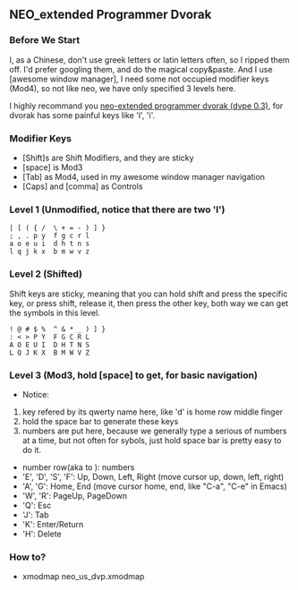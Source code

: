 ##  NEO_extended Programmer Dvorak


### Before We Start
I, as a Chinese, don't use greek letters or latin letters often, so I ripped them off. I'd prefer googling them, and do the magical copy&paste. And I use [awesome window manager], I need some not occupied modifier keys (Mod4), so not like neo, we have only specified 3 levels here.

I highly recommand you [neo-extended programmer dvorak (dvpe 0.3)](https://github.com/district10/neo_keyboard_layout/tree/master/neo_us_dvpe), for dvorak has some painful keys like 'l', 'i'.

### Modifier Keys

- [Shift]s are Shift Modifiers, and they are sticky
- [space] is Mod3
- [Tab] as Mod4, used in my awesome window manager navigation
- [Caps] and [comma] as Controls

### Level 1 (Unmodified, notice that there are two 'l')

```
| [ ( { /  \ + = - ) ] }
; , . p y  f g c r l
a o e u i  d h t n s
l q j k x  b m w v z 
```

### Level 2 (Shifted)

Shift keys are sticky, meaning that you can hold shift and press the specific key, or press shift, release it, then press the other key, both way we can get the symbols in this level.

```
! @ # $ %  ^ & * _ ) ] }
: < > P Y  F G C R L
A O E U I  D H T N S 
L Q J K X  B M W V Z
``` 

### Level 3 (Mod3, hold [space] to get, for basic navigation)

- Notice: 
 1. key refered by its qwerty name here, like 'd' is home row middle finger
 2. hold the space bar to generate these keys
 3. numbers are put here, because we generally type a serious of numbers at a time, but not often for sybols, just hold space bar is pretty easy to do it.

- number row(aka <AE01> to <AE10>): numbers
- 'E', 'D', 'S', 'F': Up, Down, Left, Right (move cursor up, down, left, right)
- 'A', 'G': Home, End (move cursor home, end, like "C-a", "C-e" in Emacs)
- 'W', 'R': PageUp, PageDown
- 'Q': Esc
- 'J': Tab
- 'K': Enter/Return
- 'H': Delete  

### How to?

- xmodmap neo_us_dvp.xmodmap
